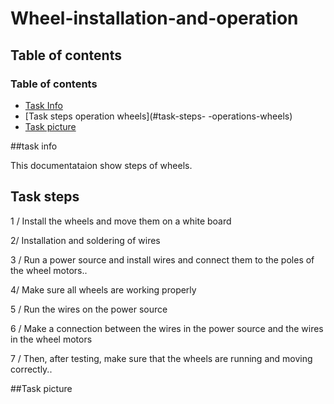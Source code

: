 # Wheel-installation-and-operation


## Table of contents

### Table of contents

* [Task Info](#task-info)
* [Task steps operation  wheels](#task-steps- -operations-wheels)
* [Task picture](#Task-picture)

##task info

This documentataion show steps of wheels.

## Task steps

1 / Install the wheels and move them on a white board

2/ Installation and soldering of wires

3 / Run a power source and install wires and connect them to the poles of the wheel motors..

4/ Make sure all wheels are working properly

5 / Run the wires on the power source

6 / Make a connection between the wires in the power source and the wires in the wheel motors

7 / Then, after testing, make sure that the wheels are running and moving correctly..


##Task picture 
















